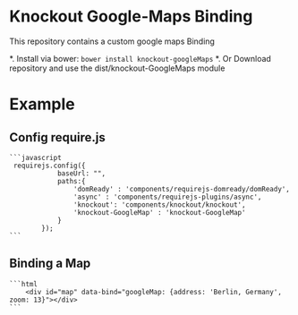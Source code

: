 Knockout Google-Maps Binding
========================


This repository contains a custom google maps Binding

*. Install via bower: `bower install knockout-googleMaps`
*. Or Download repository and use the dist/knockout-GoogleMaps module

Example
========================

Config require.js
-------------
    ```javascript
     requirejs.config({
                baseUrl: "",
                paths:{
                    'domReady' : 'components/requirejs-domready/domReady',
                    'async' : 'components/requirejs-plugins/async',
                    'knockout': 'components/knockout/knockout',
                    'knockout-GoogleMap' : 'knockout-GoogleMap'
                }
            });
    ```
Binding a Map
-------------
    ```html
        <div id="map" data-bind="googleMap: {address: 'Berlin, Germany', zoom: 13}"></div>
    ```